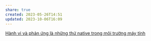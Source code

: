 ```yaml
---
share: true
created: 2023-05-26T14:51
updated: 2023-10-06T16:09
---
```

[Hành vi và phản ứng là những thứ native trong môi trường máy tính](../H%C3%A0nh%20vi%20v%C3%A0%20ph%E1%BA%A3n%20%E1%BB%A9ng%20l%C3%A0%20nh%E1%BB%AFng%20th%E1%BB%A9%20native%20trong%20m%C3%B4i%20tr%C6%B0%E1%BB%9Dng%20m%C3%A1y%20t%C3%ADnh.md#)
